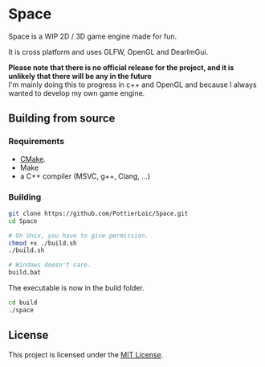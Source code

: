 # Space

Space is a WIP 2D / 3D game engine made for fun.

It is cross platform and uses GLFW, OpenGL and DearImGui.

**Please note that there is no official release for the project, and it is unlikely that there will be any in the future**  
I'm mainly doing this to progress in c++ and OpenGL and because I always wanted to develop my own game engine.

## Building from source

### Requirements

- [CMake](https://cmake.org/).
- Make
- a C++ compiler (MSVC, g++, Clang, ...)

### Building

```bash
git clone https://github.com/PottierLoic/Space.git
cd Space
```

```bash
# On Unix, you have to give permission.
chmod +x ./build.sh
./build.sh

# Windows doesn't care.
build.bat
```

The executable is now in the build folder.

```bash
cd build
./space
```

## License

This project is licensed under the [MIT License](LICENSE).
